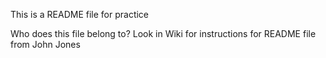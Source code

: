 This is a README file for practice

Who does this file belong to?
Look in Wiki for instructions for README file from John Jones
